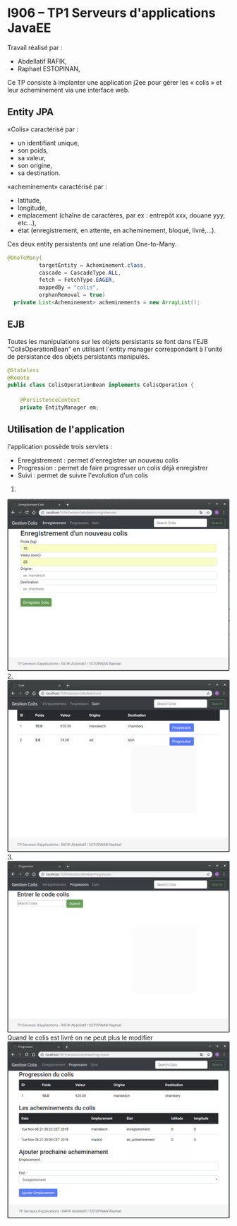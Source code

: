 # I906 – TP1 Serveurs d'applications JavaEE

Travail réalisé par :
- Abdellatif RAFIK,
- Raphael ESTOPINAN,

Ce TP consiste à implanter une application j2ee pour gérer les « colis » et leur  acheminement via une interface web.

## Entity JPA
«Colis» caractérisé par :
- un identifiant unique,
- son poids,
- sa valeur,
- son origine,
- sa destination.

«acheminement» caractérisé par :
- latitude,
- longitude,
- emplacement (chaîne de caractères, par ex : entrepôt xxx, douane yyy, etc...),
- état (enregistrement, en attente, en acheminement, bloqué, livré,...).

Ces deux entity persistents ont une relation One-to-Many.
```java
@OneToMany(
          targetEntity = Acheminement.class,
          cascade = CascadeType.ALL,
          fetch = FetchType.EAGER,
          mappedBy = "colis",
          orphanRemoval = true)
  private List<Acheminement> acheminements = new ArrayList();
```
## EJB
Toutes les manipulations sur les objets persistants se font dans l'EJB "ColisOperationBean" en 
utilisant l'entity manager correspondant à l'unité de persistance des objets persistants 
manipulés.

```java
@Stateless
@Remote
public class ColisOperationBean implements ColisOperation {
	
	@PersistenceContext
	private EntityManager em;
```

## Utilisation de l'application
l'application possède trois servlets :
- Enregistrement : permet d'enregistrer un nouveau colis
- Progression : permet de faire progresser un colis déjà enregistrer
- Suivi : permet de suivre l'evolution d'un colis

1.
![Alt index](Enregistrement.png)
2.
![Alt create](Suivi.png)
3.
![Alt info](Progression.png)
Quand le colis est livré on ne peut plus le modifier
![Alt delivered](ProgressionBis.png)
